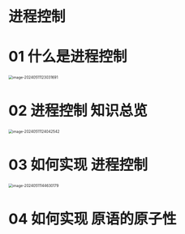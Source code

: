 # 进程控制



# 01 什么是进程控制

<img src="https://cvp.oss-cn-shanghai.aliyuncs.com/picgo/202405111230816.png" alt="image-20240511123031691" style="zoom:50%;" />



# 02 进程控制 知识总览

<img src="https://cvp.oss-cn-shanghai.aliyuncs.com/picgo/202405111240717.png" alt="image-20240511124042542" style="zoom:50%;" />



# 03 如何实现 进程控制

<img src="https://cvp.oss-cn-shanghai.aliyuncs.com/picgo/202405111446679.png" alt="image-20240511144630179" style="zoom:50%;" />



# 04 如何实现 原语的原子性

